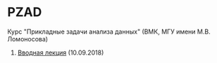 # PZAD
Курс "Прикладные задачи анализа данных" (ВМК, МГУ имени М.В. Ломоносова)

1. [Вводная лекция](https://github.com/Dyakonov/PZAD/blob/master/PZAD2018_00_intro_02.pdf) (10.09.2018)
